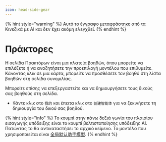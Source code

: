 ```yaml
---
icon: head-side-gear
---
```


{% hint style="warning" %}
Αυτό το έγγραφο μεταφράστηκε από τα Κινεζικά με AI και δεν έχει ακόμη ελεγχθεί.
{% endhint %}

# Πράκτορες

Η σελίδα Πρακτόρων είναι μια πλατεία βοηθών, όπου μπορείτε να επιλέξετε ή να αναζητήσετε την προεπιλογή μοντέλου που επιθυμείτε. Κάνοντας κλικ σε μια κάρτα, μπορείτε να προσθέσετε τον βοηθό στη λίστα βοηθών στη σελίδα συνομιλίας.

Μπορείτε επίσης να επεξεργαστείτε και να δημιουργήσετε τους δικούς σας βοηθούς στη σελίδα.

* Κάντε κλικ στο `我的` και έπειτα κλικ στο `创建智能体` για να ξεκινήσετε τη δημιουργία του δικού σας βοηθού.

{% hint style="info" %}
Το κουμπί στην πάνω δεξιά γωνία του πλαισίου εισαγωγής υπόδειξης είναι το κουμπί βελτιστοποίησης υπόδειξης AI. Πατώντας το θα αντικαταστήσει το αρχικό κείμενο. Το μοντέλο που χρησιμοποιείται είναι [全局默认助手模型](broken-reference).
{% endhint %}